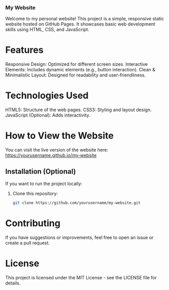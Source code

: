 ### My Website

Welcome to my personal website! This project is a simple, responsive static website hosted on GitHub Pages. It showcases basic web development skills using HTML, CSS, and JavaScript.

# Features
Responsive Design: Optimized for different screen sizes.
Interactive Elements: Includes dynamic elements (e.g., button interaction).
Clean & Minimalistic Layout: Designed for readability and user-friendliness.

# Technologies Used
HTML5: Structure of the web pages.
CSS3: Styling and layout design.
JavaScript (Optional): Adds interactivity.

# How to View the Website
You can visit the live version of the website here:
https://yourusername.github.io/my-website

## Installation (Optional)  

If you want to run the project locally:  
1. Clone this repository:  
   ```bash  
   git clone https://github.com/yourusername/my-website.git  

# Contributing
If you have suggestions or improvements, feel free to open an issue or create a pull request.

# License
This project is licensed under the MIT License - see the LICENSE file for details.
